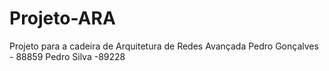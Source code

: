 # Projeto-ARA

Projeto para a cadeira de Arquitetura de Redes Avançada
Pedro Gonçalves - 88859
Pedro Silva -89228
